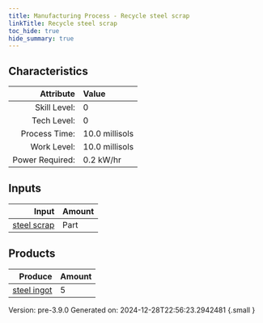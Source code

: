 ```yaml
---
title: Manufacturing Process - Recycle steel scrap
linkTitle: Recycle steel scrap
toc_hide: true
hide_summary: true
---
```



## Characteristics

| Attribute      | Value |
|--------:|:------|
|Skill Level:|0|
|Tech Level:|0|
|Process Time:|10.0 millisols|
|Work Level:|10.0 millisols|
|Power Required:|0.2 kW/hr|

## Inputs

| Input      | Amount |
|--------:|:------|
|[steel scrap](/docs/definitions/part/steel-scrap)|Part|1|

## Products


| Produce      | Amount |
|--------:|:------|
|[steel ingot](/docs/definitions/part/steel-ingot)|5|


Version: pre-3.9.0 Generated on: 2024-12-28T22:56:23.2942481
{.small }


